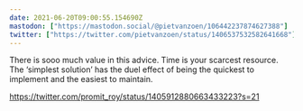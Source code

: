 ```yaml
---
date: 2021-06-20T09:00:55.154690Z
mastodon: ["https://mastodon.social/@pietvanzoen/106442237874627388"]
twitter: ["https://twitter.com/pietvanzoen/status/1406537532582641668"]
---
```

There is sooo much value in this advice. Time is your scarcest resource. The ‘simplest solution’ has the duel effect of being the quickest to implement and the easiest to maintain. 

https://twitter.com/promit_roy/status/1405912880663433223?s=21

